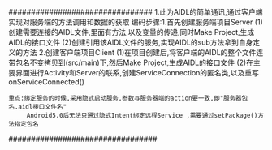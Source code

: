 ################################
1.此为AIDL的简单通讯,通过客户端实现对服务端的方法调用和数据的获取
编码步骤:1.首先创建服务端项目Server
          (1)创建需要连接的AIDL文件,里面有方法,以及变量的传递,同时Make Project,生成AIDL的接口文件
          (2)创建引用该AIDL文件的服务,实现AIDL的sub方法拿到自身定义的方法
        2.创建客户端项目Client
          (1)在项目创建后,将客户端的AIDL的整个文件连带包名不变拷贝到(src/main)下,然后Make Project,生成AIDL的接口文件
          (2)在主要界面进行Activity和Server的联系,创建ServiceConnection的匿名类,以及重写onServiceConnected()

    重点:绑定服务的时候,采用隐式启动服务,参数与服务器端的action要一致,即"服务器包名.aidl接口文件名"  
         Android5.0后无法只通过隐式Intent绑定远程Service ,需要通过setPackage()方法指定包名 
#################################

